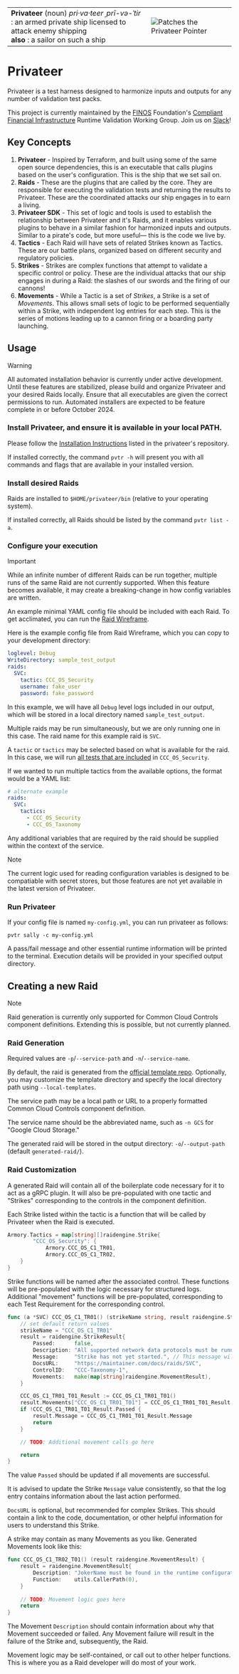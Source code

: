|   |   |
|---|---|
| **Privateer** (noun) _pri·​va·​teer ˌprī-və-ˈtir_ <br> : an armed private ship licensed to attack enemy shipping <br> **also** : a sailor on such a ship | ![Patches the Privateer Pointer](https://github.com/privateerproj/.github/blob/main/profile/patches-small.png) |

# Privateer

Privateer is a test harness designed to harmonize inputs and outputs for any number of validation test packs.

This project is currently maintained by the [FINOS](https://finos.org) Foundation's [Compliant Financial Infrastructure](https://github.com/finos/compliant-financial-infrastructure) Runtime Validation Working Group. Join us on [Slack](https://finos-lf.slack.com/messages/cfi-runtime-validation-wg)!

## Key Concepts

1. **Privateer** - Inspired by Terraform, and built using some of the same open source dependencies, this is an executable that calls plugins based on the user's configuration. This is the ship that we set sail on.
1. **Raids** - These are the plugins that are called by the core. They are responsible for executing the validation tests and returning the results to Privateer. These are the coordinated attacks our ship engages in to earn a living.
1. **Privateer SDK** - This set of logic and tools is used to establish the relationship between Privateer and it's Raids, and it enables various plugins to behave in a similar fashion for harmonized inputs and outputs. Similar to a pirate's code, but more useful— this is the code we live by.
1. **Tactics** - Each Raid will have sets of related Strikes known as Tactics. These are our battle plans, organized based on different security and regulatory policies.
1. **Strikes** - Strikes are complex functions that attempt to validate a specific control or policy. These are the individual attacks that our ship engages in during a Raid: the slashes of our swords and the firing of our cannons!
1. **Movements** - While a Tactic is a set of _Strikes_, a Strike is a set of _Movements_. This allows small sets of logic to be performed sequentially within a Strike, with independent log entries for each step. This is the series of motions leading up to a cannon firing or a boarding party launching.

## Usage

> [!WARNING]
> All automated installation behavior is currently under active development. Until these features are stabilized, please build and organize Privateer and your desired Raids locally.
> Ensure that all executables are given the correct permissions to run.
> Automated installers are expected to be feature complete in or before October 2024.

### Install Privateer, and ensure it is available in your local PATH.
Please follow the [Installation Instructions](https://github.com/privateerproj/privateer?tab=readme-ov-file#build-privateer-from-source) listed in the privateer's repository.

If installed correctly, the command `pvtr -h` will present you with all commands and flags that are available in your installed version.

### Install desired Raids

Raids are installed to `$HOME/privateer/bin` (relative to your operating system).

If installed correctly, all Raids should be listed by the command `pvtr list -a`.

### Configure your execution

> [!IMPORTANT]
> While an infinite number of different Raids can be run together, multiple runs of the same Raid are not currently supported. When this feature becomes available, it may create a breaking-change in how config variables are written.

An example minimal YAML config file should be included with each Raid. To get acclimated, you can run the [Raid Wireframe](https://github.com/privateerproj/raid-wireframe).

Here is the example config file from Raid Wireframe, which you can copy to your development directory:

```yaml
loglevel: Debug
WriteDirectory: sample_test_output
raids:
  SVC:
    tactic: CCC_OS_Security
    username: fake_user
    password: fake_password
```

In this example, we will have all `Debug` level logs included in our output, which will be stored in a local directory named `sample_test_output`.

Multiple raids may be run simultaneously, but we are only running one in this case. The raid name for this example raid is `SVC`.

A `tactic` or `tactics` may be selected based on what is available for the raid. In this case, we will run [all tests that are included](https://github.com/privateerproj/raid-wireframe/blob/main/cmd/root.go#L62-L77) in `CCC_OS_Security`. 

If we wanted to run multiple tactics from the available options, the format would be a YAML list:

```yaml
# alternate example
raids:
  SVC:
    tactics:
      - CCC_OS_Security
      - CCC_OS_Taxonomy
```

Any additional variables that are required by the raid should be supplied within the context of the service.

> [!NOTE]
> The current logic used for reading configuration variables is designed to be compatiable with secret stores, but those features are not yet available in the latest version of Privateer.

### Run Privateer

If your config file is named `my-config.yml`, you can run privateer as follows:

`pvtr sally -c my-config.yml`

A pass/fail message and other essential runtime information will be printed to the terminal. Execution details will be provided in your specified output directory.

## Creating a new Raid

> [!NOTE]
> Raid generation is currently only supported for Common Cloud Controls component definitions. Extending this is possible, but not currently planned.

### Raid Generation

Required values are `-p`/`--service-path` and `-n`/`--service-name`. 

By default, the raid is generated from the [official template repo](https://github.com/privateerproj/raid-generator-templates). Optionally, you may customize the template directory and specify the local directory path using `--local-templates`.

The service path may be a local path or URL to a properly formatted Common Cloud Controls component definition.

The service name should be the abbreviated name, such as `-n GCS` for "Google Cloud Storage."

The generated raid will be stored in the output directory: `-o`/`--output-path` (default `generated-raid/`).

### Raid Customization

A generated Raid will contain all of the boilerplate code necessary for it to act as a gRPC plugin. It will also be pre-populated with one tactic and "Strikes" corresponding to the controls in the component definition.

Each Strike listed within the tactic is a function that will be called by Privateer when the Raid is executed.

```go
Armory.Tactics = map[string][]raidengine.Strike{
		"CCC_OS_Security": {
			Armory.CCC_OS_C1_TR01,
			Armory.CCC_OS_C1_TR02,
    }
}
```

Strike functions will be named after the associated control. These functions will be pre-populated with the logic necessary for structured logs. Additional "movement" functions will be pre-populated, corresponding to each Test Requirement for the corresponding control.

```go
func (a *SVC) CCC_OS_C1_TR01() (strikeName string, result raidengine.StrikeResult) {
	// set default return values
	strikeName = "CCC_OS_C1_TR01"
	result = raidengine.StrikeResult{
		Passed:      false,
		Description: "All supported network data protocols must be running on secure channels.",
		Message:     "Strike has not yet started.", // This message will be overwritten by subsequent movements
		DocsURL:     "https://maintainer.com/docs/raids/SVC",
		ControlID:   "CCC-Taxonomy-1",
		Movements:   make(map[string]raidengine.MovementResult),
	}

	CCC_OS_C1_TR01_T01_Result := CCC_OS_C1_TR01_T01()
	result.Movements["CCC_OS_C1_TR01_T01"] = CCC_OS_C1_TR01_T01_Result
	if !CCC_OS_C1_TR01_T01_Result.Passed {
		result.Message = CCC_OS_C1_TR01_T01_Result.Message
		return
	}

	// TODO: Additional movement calls go here

	return
}
```

The value `Passed` should be updated if all movements are successful. 

It is advised to update the Strike `Message` value consistently, so that the log entry contains information about the last action performed.

`DocsURL` is optional, but recommended for complex Strikes. This should contain a link to the code, documentation, or other helpful information for users to understand this Strike.

A strike may contain as many Movements as you like. Generated Movements look like this:

```go
func CCC_OS_C1_TR02_T01() (result raidengine.MovementResult) {
	result = raidengine.MovementResult{
		Description: "JokerName must be found in the runtime configuration.",
		Function:    utils.CallerPath(0),
	}
	
	// TODO: Movement logic goes here
	return
}
```

The Movement `Description` should contain information about why that Movement succeeded or failed. Any Movement failure will result in the failure of the Strike and, subsequently, the Raid.

Movement logic may be self-contained, or call out to other helper functions. This is where you as a Raid developer will do most of your work.
